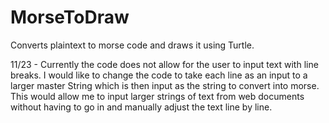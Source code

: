 # MorseToDraw
Converts plaintext to morse code and draws it using Turtle.

11/23 - Currently the code does not allow for the user to input text with line breaks. I would like to change the code to take each line as an input to a larger master String which is then input as the string to convert into morse. This would allow me to input larger strings of text from web documents without having to go in and manually adjust the text line by line.
